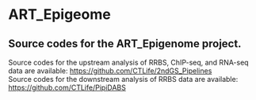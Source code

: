 # ART_Epigeome
Source codes for the ART_Epigenome project.
---------------------------------------------------------------    
Source codes for the upstream analysis of RRBS, ChIP-seq, and RNA-seq data are available: https://github.com/CTLife/2ndGS_Pipelines    
Source codes for the downstream analysis of RRBS data are available: https://github.com/CTLife/PipiDABS   

